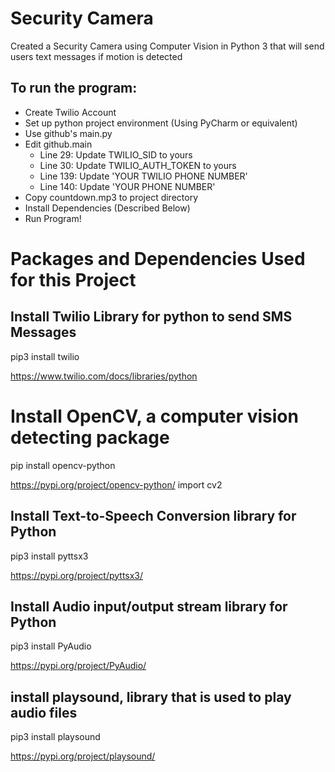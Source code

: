 # Security Camera
Created a Security Camera using Computer Vision in Python 3 that will send users text messages if motion is detected

## To run the program: ## 
- Create Twilio Account
- Set up python project environment (Using PyCharm or equivalent)
- Use github's main.py
- Edit github.main
  - Line 29: Update TWILIO_SID to yours
  - Line 30: Update TWILIO_AUTH_TOKEN to yours
  - Line 139: Update 'YOUR TWILIO PHONE NUMBER'
  - Line 140: Update 'YOUR PHONE NUMBER'
- Copy countdown.mp3 to project directory
- Install Dependencies (Described Below)
- Run Program!

#   Packages and Dependencies Used for this Project   #

## Install Twilio Library for python to send SMS Messages #

pip3 install twilio

https://www.twilio.com/docs/libraries/python

# Install OpenCV, a computer vision detecting package #

pip install opencv-python

https://pypi.org/project/opencv-python/
import cv2

## Install Text-to-Speech Conversion library for Python ##

pip3 install pyttsx3

https://pypi.org/project/pyttsx3/


## Install Audio input/output stream library for Python ##

pip3 install PyAudio

https://pypi.org/project/PyAudio/


## install playsound, library that is used to play audio files ##

pip3 install playsound

https://pypi.org/project/playsound/
